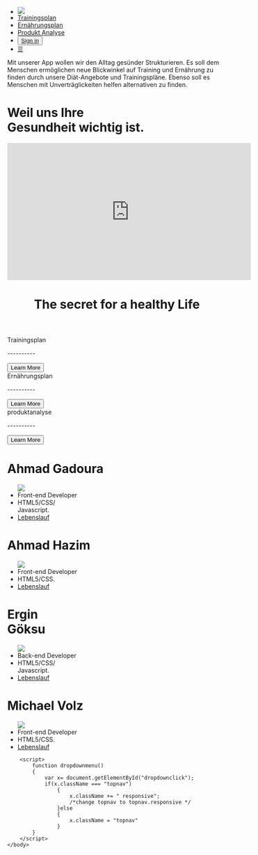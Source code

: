 <!doctype html>
<html lan="en">
    <head>
        <meta charset="utf-8">
        <title> My css Website</title>
        <link rel="stylesheet" href="mainWebsite.css">
    </head>
    <body>
        <nav>
            <ul class="topnav" id="dropdownclick">
                <li><div class="icon">
                        <img src="fotos/logo.png">
                    </div>
                </li>
                <div class="container">
                    <li><a href="#home">Trainingsplan</a></li>
                    <li><a href="#news">Ernährungsplan</a></li>
                    <li><a href="#about">Produkt Analyse</a></li>
                    <li class="topnav-right"><button class="loginbtn"> <a href="ueberUns.html">Sign in</a></button></li>
                    <li class="dropdownicon"><a href="javascript:void(o);"onclick="dropdownmenu()">&#9776;</a></li>
                </div>
            </ul>
        </nav>    
        <div class="box">
            <div class="row">
                <div class="col-7">
                    <div class="box boxslider">
                        <div class="maindiv"></div>
                    </div>
                </div>
                <div class="col-5">
                    <div class="box boxarticle">
                        <article>
                            <p>Mit unserer App wollen wir den Alltag gesünder Strukturieren. Es soll dem Menschen ermöglichen neue Blickwinkel auf Training und Ernährung zu finden durch unsere Diät-Angebote und Trainingspläne. Ebenso soll es Menschen mit Unverträglickeiten helfen alternativen zu finden.
                            </p>
                        </article>
                    </div>
                </div>
            </div>
        </div>
        <div class="box" id="section-1-gradient">
            <div class="row">
                <div class="col-6">
                    <div class="leftside-col">
                        <h1 class="Large">Weil uns Ihre <br>Gesundheit wichtig ist.</h1>
                    </div>
                </div>
                <div class="rightside-col vidiocontainer">
                    <iframe width="560" height="315" src="https://www.youtube.com/embed/z7iWZ24NXQQ" title="YouTube video player" frameborder="0" allow="accelerometer; autoplay; clipboard-write; encrypted-media; gyroscope; picture-in-picture; web-share" allowfullscreen></iframe>
                </div>
            </div>
        </div>
        <div class="box header">
            <header>
                <h1 class="section2header"> The secret for a healthy Life</h1>
            </header>
            <div class="row">
                <div class="col-4">
                    <div class="box qa">
                        <label>Trainingsplan </label>         
                        <p>----------</p>
                        <button class="learnmore">Learn More</button>
                    </div>
                </div>
                <div class="col-4">
                    <div class="box qa">
                        <label>Ernährungsplan</label>         
                        <p>----------</p>
                        <button class="learnmore">Learn More</button>
                    </div>
                </div>
                <div class="col-4">
                    <div class="box qa"> <label>produktanalyse</label>         
                        <p>----------</p>
                        <button class="learnmore">Learn More</button>
                    </div>
                </div>
            </div>
        </div>
    <div class="box footsy">
        <div class="row">
                <div class= "col-3 mobile">
                    <div class="box ahmadbox">
                        <h1>Ahmad Gadoura</h1>
                            <ul>
                                <div class="personalfhoto">
                                    <img src="fotos/ahmad%20(4).jpg">
                                </div>
                                <li>Front-end Developer</li>
                                <li>HTML5/CSS/<br>Javascript.</li>
                                <li><a href="Lebenslauf/Ahmad_Gadoura_lebenslauf.html">Lebenslauf</a></li>
                            </ul>
                    </div>
                </div>
            <div class= "col-3 mobile">
                <div class="box Ahmadbox">
                    <h1>Ahmad Hazim</h1>
                        <ul>
                            <div class="personalfhoto">
                            <img src="fotos/hazim.jpg">
                            </div>
                            <li>Front-end Developer</li>
                            <li>HTML5/CSS.</li>
                            <li><a href="#le">Lebenslauf</a></li>
                        </ul>
                </div>
            </div>
            <div class= "col-3 mobile">
                <div class="box erginbox">
                    <h1>Ergin<br> Göksu</h1>
                        <ul>
                             <div class="personalfhoto">
                            <img src="fotos/ergin.jpg">
                            </div>
                            <li> Back-end Developer</li> <li>HTML5/CSS/<br>Javascript.</li>
                            <li><a href="#le">Lebenslauf</a></li>
                        </ul>
                </div>
            </div>
            <div class= "col-3 mobile">
                <div class="box michabox">
                    <h1>Michael Volz</h1>
                        <ul>
                            <div class="personalfhoto">
                            <img src="fotos/micha.png">
                            </div>
                            <li>Front-end Developer</li>
                            <li>HTML5/CSS.</li>
                            <li><a href="#le">Lebenslauf</a></li>
                        </ul>
                </div>
            </div>
        </div>    
    </div>
    
    
    
    
  
    
    
    
        <script>
            function dropdownmenu()
            {
                var x= document.getElementById("dropdownclick");
                if(x.className === "topnav")
                    {
                        x.className += " responsive";
                        /*change topnav to topnav.responsive */ 
                    }else
                    {
                        x.className = "topnav"               
                    }
            }    
        </script>  
    </body>
</html>
